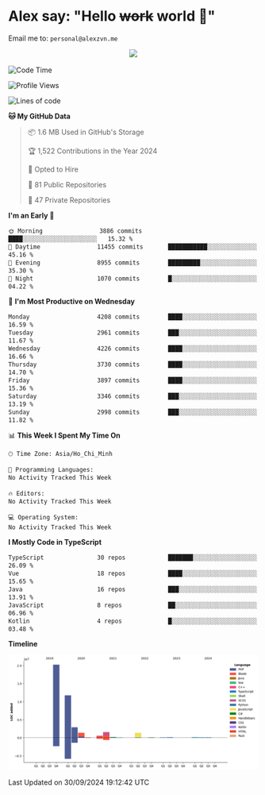 # Alex say: "Hello ~~work~~ world 🐾"
Email me to: `personal@alexzvn.me`


<p align=center>
  <a href="https://skillicons.dev">
    <img src="https://skillicons.dev/icons?i=ts,js,php,nodejs,bun,vue,nuxt,react,svelte,tauri,laravel,rust,mongodb,docker,electron,redis,rabbitmq,tailwind,git,cloudflare,elysia,mysql,nginx,rollupjs,sentry,ubuntu,yarn,html,css,vite" />
  </a>
</p>

<!--START_SECTION:waka-->
![Code Time](http://img.shields.io/badge/Code%20Time-1%2C066%20hrs%2055%20mins-blue)

![Profile Views](http://img.shields.io/badge/Profile%20Views-1-blue)

![Lines of code](https://img.shields.io/badge/From%20Hello%20World%20I%27ve%20Written-40.6%20million%20lines%20of%20code-blue)

**🐱 My GitHub Data** 

> 📦 1.6 MB Used in GitHub's Storage 
 > 
> 🏆 1,522 Contributions in the Year 2024
 > 
> 💼 Opted to Hire
 > 
> 📜 81 Public Repositories 
 > 
> 🔑 47 Private Repositories 
 > 
**I'm an Early 🐤** 

```text
🌞 Morning                3886 commits        ████░░░░░░░░░░░░░░░░░░░░░   15.32 % 
🌆 Daytime                11455 commits       ███████████░░░░░░░░░░░░░░   45.16 % 
🌃 Evening                8955 commits        █████████░░░░░░░░░░░░░░░░   35.30 % 
🌙 Night                  1070 commits        █░░░░░░░░░░░░░░░░░░░░░░░░   04.22 % 
```
📅 **I'm Most Productive on Wednesday** 

```text
Monday                   4208 commits        ████░░░░░░░░░░░░░░░░░░░░░   16.59 % 
Tuesday                  2961 commits        ███░░░░░░░░░░░░░░░░░░░░░░   11.67 % 
Wednesday                4226 commits        ████░░░░░░░░░░░░░░░░░░░░░   16.66 % 
Thursday                 3730 commits        ████░░░░░░░░░░░░░░░░░░░░░   14.70 % 
Friday                   3897 commits        ████░░░░░░░░░░░░░░░░░░░░░   15.36 % 
Saturday                 3346 commits        ███░░░░░░░░░░░░░░░░░░░░░░   13.19 % 
Sunday                   2998 commits        ███░░░░░░░░░░░░░░░░░░░░░░   11.82 % 
```


📊 **This Week I Spent My Time On** 

```text
🕑︎ Time Zone: Asia/Ho_Chi_Minh

💬 Programming Languages: 
No Activity Tracked This Week

🔥 Editors: 
No Activity Tracked This Week

💻 Operating System: 
No Activity Tracked This Week
```

**I Mostly Code in TypeScript** 

```text
TypeScript               30 repos            ███████░░░░░░░░░░░░░░░░░░   26.09 % 
Vue                      18 repos            ████░░░░░░░░░░░░░░░░░░░░░   15.65 % 
Java                     16 repos            ███░░░░░░░░░░░░░░░░░░░░░░   13.91 % 
JavaScript               8 repos             ██░░░░░░░░░░░░░░░░░░░░░░░   06.96 % 
Kotlin                   4 repos             █░░░░░░░░░░░░░░░░░░░░░░░░   03.48 % 
```



**Timeline**

![Lines of Code chart](https://raw.githubusercontent.com/alexzvn/alexzvn/main/assets/bar_graph.png)


 Last Updated on 30/09/2024 19:12:42 UTC
<!--END_SECTION:waka-->
